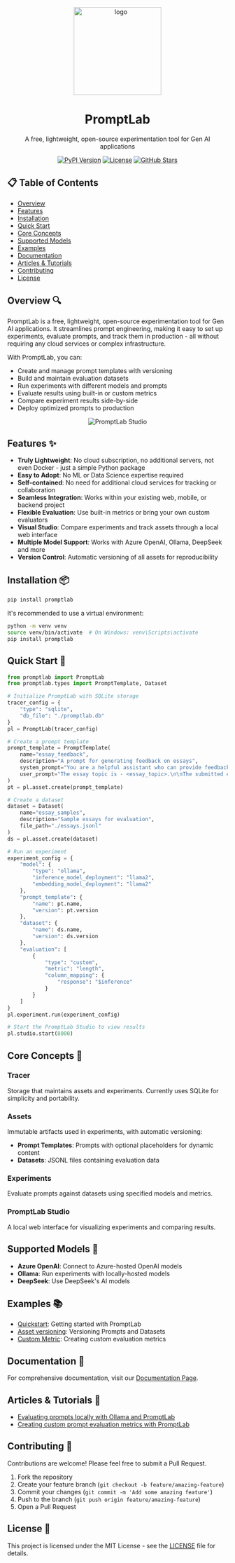 <div align="center">
    <img alt="logo" src="https://raw.githubusercontent.com/imum-ai/promptlab/main/img/logo.png" style="height:200px">
    <h1>PromptLab</h1>
    <p>A free, lightweight, open-source experimentation tool for Gen AI applications</p>
    <a href="https://pypi.org/project/promptlab/"><img src="https://img.shields.io/pypi/v/promptlab.svg" alt="PyPI Version"></a>
    <a href="https://github.com/imum-ai/promptlab/blob/main/LICENSE"><img src="https://img.shields.io/github/license/imum-ai/promptlab.svg" alt="License"></a>
    <a href="https://github.com/imum-ai/promptlab/stargazers"><img src="https://img.shields.io/github/stars/imum-ai/promptlab.svg" alt="GitHub Stars"></a>
</div>

## 📋 Table of Contents
- [Overview](#overview)
- [Features](#features)
- [Installation](#installation)
- [Quick Start](#quick-start)
- [Core Concepts](#core-concepts)
- [Supported Models](#supported-models)
- [Examples](#examples)
- [Documentation](#documentation)
- [Articles & Tutorials](#articles--tutorials)
- [Contributing](#contributing)
- [License](#license)

## Overview 🔍

PromptLab is a free, lightweight, open-source experimentation tool for Gen AI applications. It streamlines prompt engineering, making it easy to set up experiments, evaluate prompts, and track them in production - all without requiring any cloud services or complex infrastructure.

With PromptLab, you can:
- Create and manage prompt templates with versioning
- Build and maintain evaluation datasets
- Run experiments with different models and prompts
- Evaluate results using built-in or custom metrics
- Compare experiment results side-by-side
- Deploy optimized prompts to production

<div align="center">
    <img alt="PromptLab Studio" src="https://raw.githubusercontent.com/imum-ai/promptlab/main/img/studio-home.png" style="max-width:800px">
</div>

## Features ✨

- **Truly Lightweight**: No cloud subscription, no additional servers, not even Docker - just a simple Python package
- **Easy to Adopt**: No ML or Data Science expertise required
- **Self-contained**: No need for additional cloud services for tracking or collaboration
- **Seamless Integration**: Works within your existing web, mobile, or backend project
- **Flexible Evaluation**: Use built-in metrics or bring your own custom evaluators
- **Visual Studio**: Compare experiments and track assets through a local web interface
- **Multiple Model Support**: Works with Azure OpenAI, Ollama, DeepSeek and more
- **Version Control**: Automatic versioning of all assets for reproducibility

## Installation 📦

```bash
pip install promptlab
```

It's recommended to use a virtual environment:

```bash
python -m venv venv
source venv/bin/activate  # On Windows: venv\Scripts\activate
pip install promptlab
```

## Quick Start 🚀

```python
from promptlab import PromptLab
from promptlab.types import PromptTemplate, Dataset

# Initialize PromptLab with SQLite storage
tracer_config = {
    "type": "sqlite",
    "db_file": "./promptlab.db"
}
pl = PromptLab(tracer_config)

# Create a prompt template
prompt_template = PromptTemplate(
    name="essay_feedback",
    description="A prompt for generating feedback on essays",
    system_prompt="You are a helpful assistant who can provide feedback on essays.",
    user_prompt="The essay topic is - <essay_topic>.\n\nThe submitted essay is - <essay>\nNow write feedback on this essay."
)
pt = pl.asset.create(prompt_template)

# Create a dataset
dataset = Dataset(
    name="essay_samples",
    description="Sample essays for evaluation",
    file_path="./essays.jsonl"
)
ds = pl.asset.create(dataset)

# Run an experiment
experiment_config = {
    "model": {
        "type": "ollama",
        "inference_model_deployment": "llama2",
        "embedding_model_deployment": "llama2"
    },
    "prompt_template": {
        "name": pt.name,
        "version": pt.version
    },
    "dataset": {
        "name": ds.name,
        "version": ds.version
    },
    "evaluation": [
        {
            "type": "custom",
            "metric": "length",
            "column_mapping": {
                "response": "$inference"
            }
        }
    ]
}
pl.experiment.run(experiment_config)

# Start the PromptLab Studio to view results
pl.studio.start(8000)
```

## Core Concepts 🧩

### Tracer
Storage that maintains assets and experiments. Currently uses SQLite for simplicity and portability.

### Assets
Immutable artifacts used in experiments, with automatic versioning:
- **Prompt Templates**: Prompts with optional placeholders for dynamic content
- **Datasets**: JSONL files containing evaluation data

### Experiments
Evaluate prompts against datasets using specified models and metrics.

### PromptLab Studio
A local web interface for visualizing experiments and comparing results.

## Supported Models 🤖

- **Azure OpenAI**: Connect to Azure-hosted OpenAI models
- **Ollama**: Run experiments with locally-hosted models
- **DeepSeek**: Use DeepSeek's AI models

## Examples 📚

- [Quickstart](https://github.com/imum-ai/promptlab/tree/main/samples/quickstart): Getting started with PromptLab
- [Asset versioning](https://github.com/imum-ai/promptlab/tree/main/samples/asset_versioning): Versioning Prompts and Datasets
- [Custom Metric](https://github.com/imum-ai/promptlab/tree/main/samples/custom_metric): Creating custom evaluation metrics

## Documentation 📖

For comprehensive documentation, visit our [Documentation Page](https://github.com/imum-ai/promptlab/blob/main/docs/README.md).

## Articles & Tutorials 📝

- [Evaluating prompts locally with Ollama and PromptLab](https://www.linkedin.com/pulse/evaluating-prompts-locally-ollama-promptlab-raihan-alam-i2iic)
- [Creating custom prompt evaluation metrics with PromptLab](https://www.linkedin.com/pulse/promptlab-creating-custom-metric-prompt-evaluation-raihan-alam-o0slc)

## Contributing 👥

Contributions are welcome! Please feel free to submit a Pull Request.

1. Fork the repository
2. Create your feature branch (`git checkout -b feature/amazing-feature`)
3. Commit your changes (`git commit -m 'Add some amazing feature'`)
4. Push to the branch (`git push origin feature/amazing-feature`)
5. Open a Pull Request

## License 📄

This project is licensed under the MIT License - see the [LICENSE](LICENSE) file for details.
